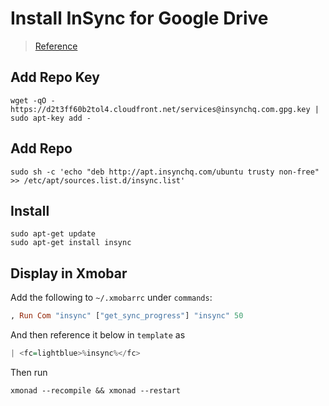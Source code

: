# Install InSync for Google Drive

> [Reference](https://ubuntuhirek.wordpress.com/2012/11/19/install-insync-unofficial-google-docsdriver-client-on-ubuntu-via-repository/)

## Add Repo Key
```shell
wget -qO - https://d2t3ff60b2tol4.cloudfront.net/services@insynchq.com.gpg.key | sudo apt-key add -
```

## Add Repo
```shell
sudo sh -c 'echo "deb http://apt.insynchq.com/ubuntu trusty non-free" >> /etc/apt/sources.list.d/insync.list' 
```

## Install
```shell
sudo apt-get update
sudo apt-get install insync
```

## Display in Xmobar
Add the following to `~/.xmobarrc` under `commands`:
```haskell 
, Run Com "insync" ["get_sync_progress"] "insync" 50
```
And then reference it below in `template` as
```haskell
| <fc=lightblue>%insync%</fc> 
```
Then run
```shell
xmonad --recompile && xmonad --restart
```
